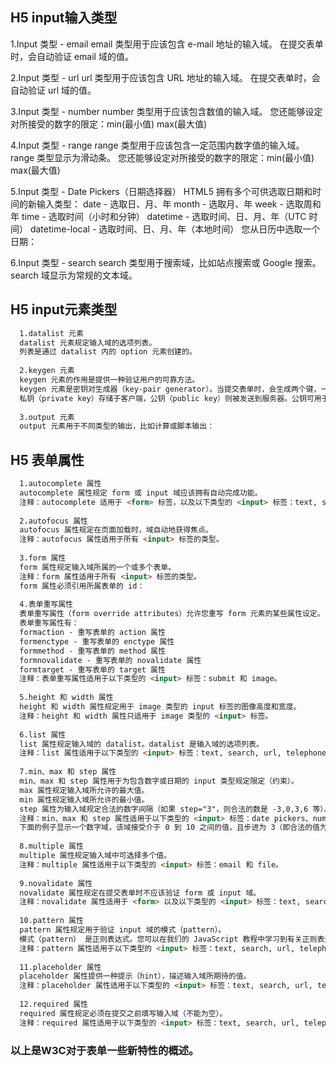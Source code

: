 
## H5 input输入类型

  1.Input 类型 - email
  email 类型用于应该包含 e-mail 地址的输入域。
  在提交表单时，会自动验证 email 域的值。
  
  2.Input 类型 - url
  url 类型用于应该包含 URL 地址的输入域。
  在提交表单时，会自动验证 url 域的值。
  
  3.Input 类型 - number
  number 类型用于应该包含数值的输入域。
  您还能够设定对所接受的数字的限定：min(最小值) max(最大值)
  
  4.Input 类型 - range
  range 类型用于应该包含一定范围内数字值的输入域。
  range 类型显示为滑动条。
  您还能够设定对所接受的数字的限定：min(最小值) max(最大值)
  
  5.Input 类型 - Date Pickers（日期选择器）
  HTML5 拥有多个可供选取日期和时间的新输入类型：
  date - 选取日、月、年
  month - 选取月、年
  week - 选取周和年
  time - 选取时间（小时和分钟）
  datetime - 选取时间、日、月、年（UTC 时间）
  datetime-local - 选取时间、日、月、年（本地时间）
  您从日历中选取一个日期：
  
  6.Input 类型 - search
  search 类型用于搜索域，比如站点搜索或 Google 搜索。
  search 域显示为常规的文本域。

## H5 input元素类型
```HTML
  1.datalist 元素
  datalist 元素规定输入域的选项列表。
  列表是通过 datalist 内的 option 元素创建的。
  
  2.keygen 元素
  keygen 元素的作用是提供一种验证用户的可靠方法。
  keygen 元素是密钥对生成器（key-pair generator）。当提交表单时，会生成两个键，一个是私钥，一个公钥。
  私钥（private key）存储于客户端，公钥（public key）则被发送到服务器。公钥可用于之后验证用户的客户端证书（client       certificate）。
  
  3.output 元素
  output 元素用于不同类型的输出，比如计算或脚本输出：
```  
  
## H5 表单属性
```HTML
  1.autocomplete 属性
  autocomplete 属性规定 form 或 input 域应该拥有自动完成功能。
  注释：autocomplete 适用于 <form> 标签，以及以下类型的 <input> 标签：text, search, url, telephone, email,       password, datepickers, range 以及 color。
  
  2.autofocus 属性
  autofocus 属性规定在页面加载时，域自动地获得焦点。
  注释：autofocus 属性适用于所有 <input> 标签的类型。
  
  3.form 属性
  form 属性规定输入域所属的一个或多个表单。
  注释：form 属性适用于所有 <input> 标签的类型。
  form 属性必须引用所属表单的 id：
  
  4.表单重写属性
  表单重写属性（form override attributes）允许您重写 form 元素的某些属性设定。
  表单重写属性有：
  formaction - 重写表单的 action 属性
  formenctype - 重写表单的 enctype 属性
  formmethod - 重写表单的 method 属性
  formnovalidate - 重写表单的 novalidate 属性
  formtarget - 重写表单的 target 属性
  注释：表单重写属性适用于以下类型的 <input> 标签：submit 和 image。
  
  5.height 和 width 属性
  height 和 width 属性规定用于 image 类型的 input 标签的图像高度和宽度。
  注释：height 和 width 属性只适用于 image 类型的 <input> 标签。
  
  6.list 属性
  list 属性规定输入域的 datalist。datalist 是输入域的选项列表。
  注释：list 属性适用于以下类型的 <input> 标签：text, search, url, telephone, email, date pickers, number,       range 以及 color。
  
  7.min、max 和 step 属性
  min、max 和 step 属性用于为包含数字或日期的 input 类型规定限定（约束）。
  max 属性规定输入域所允许的最大值。
  min 属性规定输入域所允许的最小值。
  step 属性为输入域规定合法的数字间隔（如果 step="3"，则合法的数是 -3,0,3,6 等）。
  注释：min、max 和 step 属性适用于以下类型的 <input> 标签：date pickers、number 以及 range。
  下面的例子显示一个数字域，该域接受介于 0 到 10 之间的值，且步进为 3（即合法的值为 0、3、6 和 9）：
  
  8.multiple 属性
  multiple 属性规定输入域中可选择多个值。
  注释：multiple 属性适用于以下类型的 <input> 标签：email 和 file。
  
  9.novalidate 属性
  novalidate 属性规定在提交表单时不应该验证 form 或 input 域。
  注释：novalidate 属性适用于 <form> 以及以下类型的 <input> 标签：text, search, url, telephone, email,           password, date pickers, range 以及 color.
  
  10.pattern 属性
  pattern 属性规定用于验证 input 域的模式（pattern）。
  模式（pattern） 是正则表达式。您可以在我们的 JavaScript 教程中学习到有关正则表达式的内容。
  注释：pattern 属性适用于以下类型的 <input> 标签：text, search, url, telephone, email 以及 password。
  
  11.placeholder 属性
  placeholder 属性提供一种提示（hint），描述输入域所期待的值。
  注释：placeholder 属性适用于以下类型的 <input> 标签：text, search, url, telephone, email 以及 password。
  
  12.required 属性
  required 属性规定必须在提交之前填写输入域（不能为空）。
  注释：required 属性适用于以下类型的 <input> 标签：text, search, url, telephone, email, password, date           pickers, number, checkbox, radio 以及 file。
```
### 以上是W3C对于表单一些新特性的概述。
